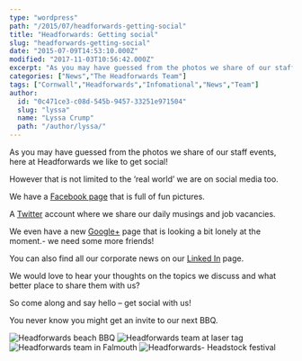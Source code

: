 ```yaml
---
type: "wordpress"
path: "/2015/07/headforwards-getting-social"
title: "Headforwards: Getting social"
slug: "headforwards-getting-social"
date: "2015-07-09T14:53:10.000Z"
modified: "2017-11-03T10:56:42.000Z"
excerpt: "As you may have guessed from the photos we share of our staff events, here at Headforwards we like to get social! However that is not limited to the ‘real world’ we are on social media too. We have a Facebook page that is full of fun pictures. A Twitter account where we share our daily …"
categories: ["News","The Headforwards Team"]
tags: ["Cornwall","Headforwards","Infomational","News","Team"]
author:
  id: "0c471ce3-c08d-545b-9457-33251e971504"
  slug: "lyssa"
  name: "Lyssa Crump"
  path: "/author/lyssa/"
---
```

As you may have guessed from the photos we share of our staff events, here at Headforwards we like to get social!

However that is not limited to the ‘real world’ we are on social media too.

We have a [Facebook page](https://www.facebook.com/headforwards) that is full of fun pictures.

A [Twitter](https://twitter.com/Headforwards) account where we share our daily musings and job vacancies.

We even have a new [Google+](https://plus.google.com/u/0/b/103015865895659964835/+HeadforwardsCornwall/posts) page that is looking a bit lonely at the moment.- we need some more friends!

You can also find all our corporate news on our [Linked In](https://www.linkedin.com/company/headforwards) page.

We would love to hear your thoughts on the topics we discuss and what better place to share them with us?

So come along and say hello – get social with us!

You never know you might get an invite to our next BBQ.


<section class="gallery">


![Headforwards beach BBQ](/wp-content/uploads/2014/06/DSCF2516.jpg)
![Headforwards team at laser tag](/wp-content/uploads/2015/06/DSCF0778.jpg)
![Headforwards team in Falmouth](/wp-content/uploads/2014/06/DSCF1774.jpg)
![Headforwards- Headstock festival](/wp-content/uploads/2014/01/Headstock-21.jpg)

</section>

